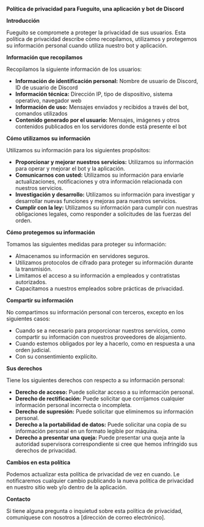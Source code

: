 **Política de privacidad para Fueguito, una aplicación y bot de Discord**

**Introducción**

Fueguito se compromete a proteger la privacidad de sus usuarios. Esta política de privacidad describe cómo recopilamos, utilizamos y protegemos su información personal cuando utiliza nuestro bot y aplicación.

**Información que recopilamos**

Recopilamos la siguiente información de los usuarios:

* **Información de identificación personal:** Nombre de usuario de Discord, ID de usuario de Discord
* **Información técnica:** Dirección IP, tipo de dispositivo, sistema operativo, navegador web
* **Información de uso:** Mensajes enviados y recibidos a través del bot, comandos utilizados
* **Contenido generado por el usuario:** Mensajes, imágenes y otros contenidos publicados en los servidores donde está presente el bot

**Cómo utilizamos su información**

Utilizamos su información para los siguientes propósitos:

* **Proporcionar y mejorar nuestros servicios:** Utilizamos su información para operar y mejorar el bot y la aplicación.
* **Comunicarnos con usted:** Utilizamos su información para enviarle actualizaciones, notificaciones y otra información relacionada con nuestros servicios.
* **Investigación y desarrollo:** Utilizamos su información para investigar y desarrollar nuevas funciones y mejoras para nuestros servicios.
* **Cumplir con la ley:** Utilizamos su información para cumplir con nuestras obligaciones legales, como responder a solicitudes de las fuerzas del orden.

**Cómo protegemos su información**

Tomamos las siguientes medidas para proteger su información:

* Almacenamos su información en servidores seguros.
* Utilizamos protocolos de cifrado para proteger su información durante la transmisión.
* Limitamos el acceso a su información a empleados y contratistas autorizados.
* Capacitamos a nuestros empleados sobre prácticas de privacidad.

**Compartir su información**

No compartimos su información personal con terceros, excepto en los siguientes casos:

* Cuando se a necesario para proporcionar nuestros servicios, como compartir su información con nuestros proveedores de alojamiento.
* Cuando estemos obligados por ley a hacerlo, como en respuesta a una orden judicial.
* Con su consentimiento explícito.

**Sus derechos**

Tiene los siguientes derechos con respecto a su información personal:

* **Derecho de acceso:** Puede solicitar acceso a su información personal.
* **Derecho de rectificación:** Puede solicitar que corrijamos cualquier información personal incorrecta o incompleta.
* **Derecho de supresión:** Puede solicitar que eliminemos su información personal.
* **Derecho a la portabilidad de datos:** Puede solicitar una copia de su información personal en un formato legible por máquina.
* **Derecho a presentar una queja:** Puede presentar una queja ante la autoridad supervisora correspondiente si cree que hemos infringido sus derechos de privacidad.

**Cambios en esta política**

Podemos actualizar esta política de privacidad de vez en cuando. Le notificaremos cualquier cambio publicando la nueva política de privacidad en nuestro sitio web y/o dentro de la aplicación.

**Contacto**

Si tiene alguna pregunta o inquietud sobre esta política de privacidad, comuníquese con nosotros a [dirección de correo electrónico].
